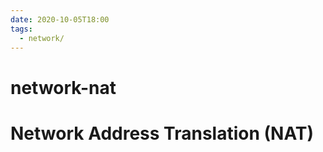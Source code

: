 ```yaml
---
date: 2020-10-05T18:00
tags:
  - network/
---
```


# network-nat

# Network Address Translation (NAT)



